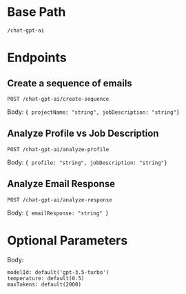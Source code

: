 # Base Path

`/chat-gpt-ai`

# Endpoints

## Create a sequence of emails

`POST /chat-gpt-ai/create-sequence`

Body:
`{ projectName: "string", jobDescription: "string"}`

## Analyze Profile vs Job Description

`POST /chat-gpt-ai/analyze-profile`

Body:
`{ profile: "string", jobDescription: "string"}`

## Analyze Email Response

`POST /chat-gpt-ai/analyze-response`

Body:
`{ emailResponse: "string" }`

# Optional Parameters

Body:

```
modelId: default('gpt-3.5-turbo')
temperature: default(0.5)
maxTokens: default(2000)
```
